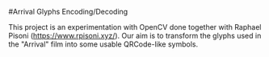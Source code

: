 #Arrival Glyphs Encoding/Decoding 

This project is an experimentation with OpenCV done together with Raphael Pisoni (https://www.rpisoni.xyz/). Our aim is to transform the glyphs used in the "Arrival" film into some usable QRCode-like symbols.